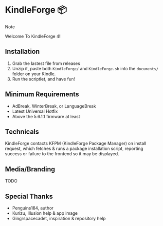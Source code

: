 # KindleForge 📦

> [!NOTE]
> Welcome To KindleForge 4!

## Installation

1. Grab the lastest file from releases
2. Unzip it, paste both `KindleForge/` and `KindleForge.sh` into the `documents/` folder on your Kindle.
3. Run the scriptlet, and have fun!

## Minimum Requirements

- AdBreak, WinterBreak, or LanguageBreak
- Latest Universal Hotfix
- Above the 5.6.1.1 firmware at least

## Technicals

KindleForge contacts KFPM (KindleForge Package Manager) on install request, which fetches & runs a package installation script, reporting success or failure to the frontend so it may be displayed.

## Media/Branding

TODO

## Special Thanks

- Penguins184, author
- Kurizu, Illusion help & app image
- Gingrspacecadet, inspiration & repository help